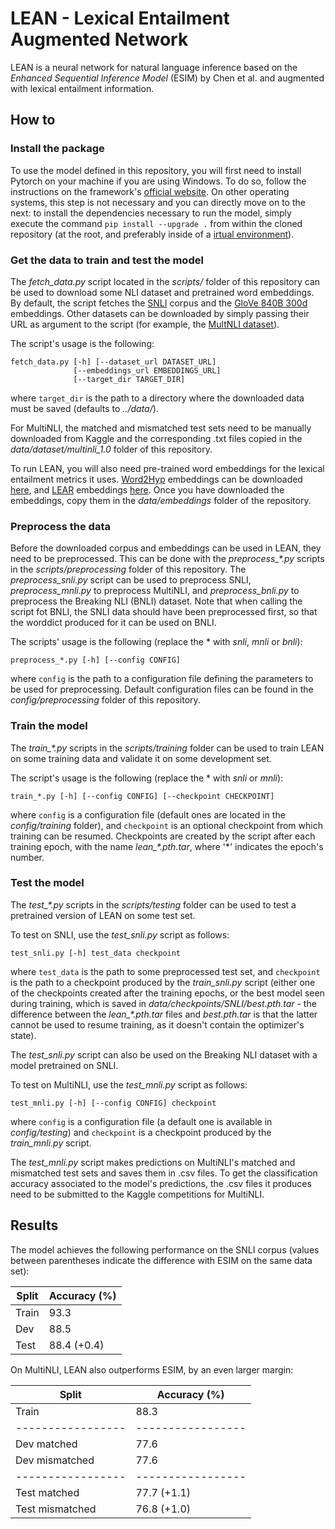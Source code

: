 # LEAN - Lexical Entailment Augmented Network

LEAN is a neural network for natural language inference based on the *Enhanced Sequential Inference Model* (ESIM) by Chen et al. and augmented with lexical entailment information.

## How to

### Install the package
To use the model defined in this repository, you will first need to install Pytorch on your machine if you are using Windows. To do so, follow the instructions on the framework's [official website](https://pytorch.org/). On other operating systems, this step is not necessary and you can directly move on to the next: to install the dependencies necessary to run the model, simply execute the command `pip install --upgrade .` from within the cloned repository (at the root, and preferably inside of a [irtual environment](https://docs.python.org/3/library/venv.html)).

### Get the data to train and test the model
The *fetch_data.py* script located in the *scripts/* folder of this repository can be used to download some NLI dataset and
pretrained word embeddings. By default, the script fetches the [SNLI](https://nlp.stanford.edu/projects/snli/) corpus and
the [GloVe 840B 300d](https://nlp.stanford.edu/projects/glove/) embeddings. Other datasets can be downloaded by simply passing
their URL as argument to the script (for example, the [MultNLI dataset](https://www.nyu.edu/projects/bowman/multinli/)).

The script's usage is the following:
```
fetch_data.py [-h] [--dataset_url DATASET_URL]
              [--embeddings_url EMBEDDINGS_URL]
              [--target_dir TARGET_DIR]
```
where `target_dir` is the path to a directory where the downloaded data must be saved (defaults to *../data/*).

For MultiNLI, the matched and mismatched test sets need to be manually downloaded from Kaggle and the corresponding .txt files 
copied in the *data/dataset/multinli_1.0* folder of this repository.

To run LEAN, you will also need pre-trained word embeddings for the lexical entailment metrics it uses. [Word2Hyp](https://pdfs.semanticscholar.org/5cdf/f3d7a73d1e0d4a33e11e6ac2eeb57754e4a1.pdf) embeddings can be downloaded [here](), and [LEAR](https://www.aclweb.org/anthology/N18-1103) embeddings [here](). Once you have downloaded the embeddings, copy them in the *data/embeddings* folder of the repository.

### Preprocess the data
Before the downloaded corpus and embeddings can be used in LEAN, they need to be preprocessed. This can be done with
the *preprocess_\*.py* scripts in the *scripts/preprocessing* folder of this repository. The *preprocess_snli.py* script can be 
used to preprocess SNLI, *preprocess_mnli.py* to preprocess MultiNLI, and *preprocess_bnli.py* to preprocess the Breaking NLI 
(BNLI) dataset. Note that when calling the script fot BNLI, the SNLI data should have been preprocessed first, so that the 
worddict produced for it can be used on BNLI.

The scripts' usage is the following (replace the \* with *snli*, *mnli* or *bnli*):
```
preprocess_*.py [-h] [--config CONFIG]
```
where `config` is the path to a configuration file defining the parameters to be used for preprocessing. Default 
configuration files can be found in the *config/preprocessing* folder of this repository.

### Train the model
The *train_\*.py* scripts in the *scripts/training* folder can be used to train LEAN on some training data and 
validate it on some development set.

The script's usage is the following (replace the \* with *snli* or *mnli*):
```
train_*.py [-h] [--config CONFIG] [--checkpoint CHECKPOINT]
```
where `config` is a configuration file (default ones are located in the *config/training* folder), and `checkpoint` is an 
optional checkpoint from which training can be resumed. Checkpoints are created by the script after each training epoch, with 
the name *lean_\*.pth.tar*, where '\*' indicates the epoch's number.

### Test the model
The *test_\*.py* scripts in the *scripts/testing* folder can be used to test a pretrained version of LEAN on some test set.

To test on SNLI, use the *test_snli.py* script as follows:
```
test_snli.py [-h] test_data checkpoint
```
where `test_data` is the path to some preprocessed test set, and `checkpoint` is the path to a checkpoint produced by the 
*train_snli.py* script (either one of the checkpoints created after the training epochs, or the best model seen during 
training, which is saved in *data/checkpoints/SNLI/best.pth.tar* - the difference between the *lean_\*.pth.tar* files and 
*best.pth.tar* is that the latter cannot be used to resume training, as it doesn't contain the optimizer's state).

The *test_snli.py* script can also be used on the Breaking NLI dataset with a model pretrained on SNLI.

To test on MultiNLI, use the *test_mnli.py* script as follows:
```
test_mnli.py [-h] [--config CONFIG] checkpoint
```
where `config` is a configuration file (a default one is available in *config/testing*) and `checkpoint` is a checkpoint 
produced by the *train_mnli.py* script.

The *test_mnli.py* script makes predictions on MultiNLI's matched and mismatched test sets and saves them in .csv files.
To get the classification accuracy associated to the model's predictions, the .csv files it produces need to be submitted
to the Kaggle competitions for MultiNLI.

## Results
The model achieves the following performance on the SNLI corpus (values between parentheses indicate the difference with ESIM on the same data set):

| Split | Accuracy (%)    |
|-------|-----------------|
| Train |     93.3        |
| Dev   |     88.5        |
| Test  |     88.4 (+0.4) |

On MultiNLI, LEAN also outperforms ESIM, by an even larger margin:

| Split           | Accuracy (%)    |
|-----------------|-----------------|
| Train           |     88.3        |
|-----------------|-----------------|
| Dev matched     |     77.6        |
| Dev mismatched  |     77.6        |
|-----------------|-----------------|
| Test matched    |     77.7 (+1.1) |
| Test mismatched |     76.8 (+1.0) |

